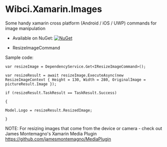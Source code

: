 # Wibci.Xamarin.Images
Some handy xamarin cross platform (Android / iOS / UWP) commands for image manipulation

- Available on NuGet: [![NuGet](https://img.shields.io/nuget/v/Wibci.Xamarin.Images.svg?label=NuGet)](https://www.nuget.org/packages/Wibci.Xamarin.Images/)

- ResizeImageCommand

Sample code:

`var resizeImage = DependencyService.Get<IResizeImageCommand>();`

`var resizeResult = await resizeImage.ExecuteAsync(new ResizeImageContext { Height = 130, Width = 280, OriginalImage = pictureResult.Image });`

`if (resizeResult.TaskResult == TaskResult.Success)`

`{`

  `Model.Logo = resizeResult.ResizedImage;`
  
`}`


NOTE: For resizing images that come from the device or camera - check out James Montemagno's Xamarin Media Plugin
https://github.com/jamesmontemagno/MediaPlugin

